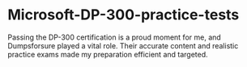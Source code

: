 # Microsoft-DP-300-practice-tests
Passing the DP-300 certification is a proud moment for me, and Dumpsforsure played a vital role. Their accurate content and realistic practice exams made my preparation efficient and targeted.
